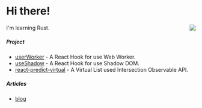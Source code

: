 # Hi there!

<img align="right" src="https://github-readme-stats.vercel.app/api?username=mysteryven&count_private=true&theme=dracula" >

I'm learning Rust.

##### Project

- [userWorker](https://github.com/mysteryven/use-worker) - A React Hook for use Web Worker.
- [useShadow](https://github.com/mysteryven/use-shadow) - A React Hook for use Shadow DOM.
- [react-predict-virtual](https://github.com/mysteryven/react-virtual-list) - A Virtual List used Intersection Observable API.

##### Articles

- [blog](https://juejin.cn/user/430664290155751)
